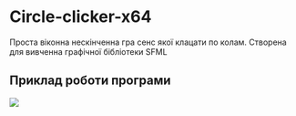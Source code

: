 # Circle-clicker-x64
Проста віконна нескінченна гра сенс якої клацати по колам. Створена для вивченна графічної бібліотеки SFML

## Приклад роботи програми

<img src="https://github.com/Leksiyko/Circle-clicker-x64/blob/main/readme.data/gif-5-51c8d00b55.gif">

